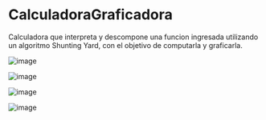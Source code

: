 # CalculadoraGraficadora
Calculadora que interpreta y descompone una funcion ingresada utilizando un algoritmo Shunting Yard, con el objetivo de computarla y graficarla.

![image](https://user-images.githubusercontent.com/71310857/149805277-b4cb7c42-3db6-48f4-8d5c-83e1dcb51a5c.png)

![image](https://user-images.githubusercontent.com/71310857/149805393-6572ab10-181a-4bbb-88c8-44fb8f34a166.png)

![image](https://user-images.githubusercontent.com/71310857/149805581-baed71d2-54f7-41b5-92e1-9b8878632867.png)

![image](https://user-images.githubusercontent.com/71310857/149805660-05581bc1-29c2-4e54-ab50-ebd03f41078d.png)
